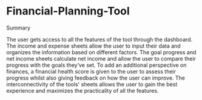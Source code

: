 # Financial-Planning-Tool

Summary

The user gets access to all the features of the tool through the dashboard. The income and expense sheets allow the user to input their data and organizes the information based on different factors. The goal progress and net income sheets calculate net income and allow the user to compare their progress with the goals they’ve set. To add an additional perspective on finances, a financial health score is given to the user to assess their progress whilst also giving feedback on how the user can improve. The interconnectivity of the tools' sheets allows the user to gain the best experience and maximizes the practicality of all the features.
